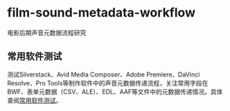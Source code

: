 # film-sound-metadata-workflow
电影后期声音元数据流程研究

## 常用软件测试
测试Silverstack、Avid Media Composer、Adobe Premiere、DaVinci Resolve、Pro Tools等制作软件中的声音元数据传递流程，关注常用字段在BWF、表单元数据（CSV、ALE）、EDL、AAF等文件中的元数据传递情况。具体查阅[常用软件测试](Software_Test/常用软件测试.md)。
